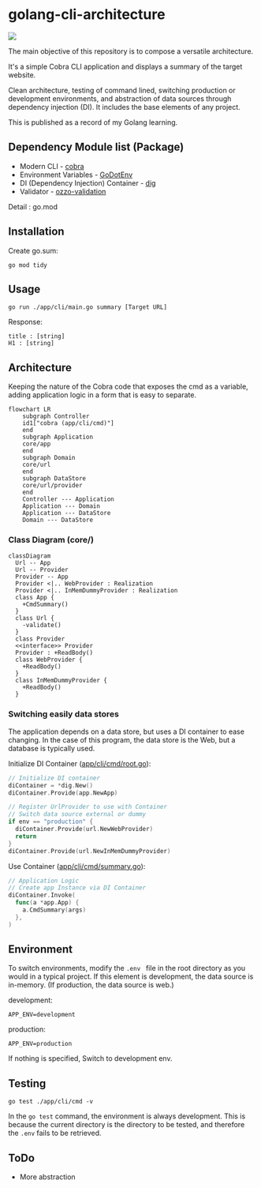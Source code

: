 # golang-cli-architecture
[![](https://img.shields.io/github/go-mod/go-version/golang/go/release-branch.go1.21?filename=src%2Fgo.mod&label=GO%20VERSION&style=for-the-badge&logo=appveyor)](https://github.com/golang/go/releases/tag/go1.21)

The main objective of this repository is to compose a versatile architecture.

It's a simple Cobra CLI application and displays a summary of the target website.

Clean architecture, testing of command lined, switching production or development environments, and abstraction of data sources through dependency injection (DI). It includes the base elements of any project.

This is published as a record of my Golang learning.

## Dependency Module list (Package)

- Modern CLI - [cobra](https://github.com/spf13/cobra)
- Environment Variables - [GoDotEnv](https://github.com/joho/godotenv)
- DI (Dependency Injection) Container - [dig](https://github.com/uber-go/dig)
- Validator - [ozzo-validation](https://github.com/go-ozzo/ozzo-validation)

Detail : go.mod

## Installation

Create go.sum:
```Shell
go mod tidy
```

## Usage

```Shell
go run ./app/cli/main.go summary [Target URL]
```

Response:
```Shell
title : [string]
H1 : [string]
```

## Architecture

Keeping the nature of the Cobra code that exposes the cmd as a variable, adding application logic in a form that is easy to separate.

```mermaid
flowchart LR
    subgraph Controller
    id1["cobra (app/cli/cmd)"]
    end
    subgraph Application
    core/app
    end
    subgraph Domain
    core/url
    end
    subgraph DataStore
    core/url/provider
    end
    Controller --- Application
    Application --- Domain
    Application --- DataStore
    Domain --- DataStore
```

### Class Diagram (core/)

```mermaid
classDiagram
  Url -- App
  Url -- Provider
  Provider -- App
  Provider <|.. WebProvider : Realization
  Provider <|.. InMemDummyProvider : Realization
  class App {
    +CmdSummary()
  }
  class Url {
    -validate()
  }
  class Provider
  <<interface>> Provider
  Provider : +ReadBody()
  class WebProvider {
    +ReadBody()
  }
  class InMemDummyProvider {
    +ReadBody()
  }
```


### Switching easily data stores

The application depends on a data store, but uses a DI container to ease changing. In the case of this program, the data store is the Web, but a database is typically used.

Initialize DI Container ([app/cli/cmd/root.go](https://github.com/skport/golang-webfetcher/blob/b139e9b4ef3555d7007a622e2b364f25ff0e81fa/app/cli/cmd/root.go#L38)):
```go
// Initialize DI container
diContainer = *dig.New()
diContainer.Provide(app.NewApp)

// Register UrlProvider to use with Container
// Switch data source external or dummy
if env == "production" {
  diContainer.Provide(url.NewWebProvider)
  return
}
diContainer.Provide(url.NewInMemDummyProvider)
```

Use Container ([app/cli/cmd/summary.go](https://github.com/skport/golang-webfetcher/blob/b139e9b4ef3555d7007a622e2b364f25ff0e81fa/app/cli/cmd/summary.go#L30)):
```go
// Application Logic
// Create app Instance via DI Container
diContainer.Invoke(
  func(a *app.App) {
    a.CmdSummary(args)
  },
)
```

## Environment

To switch environments, modify the `.env ` file in the root directory as you would in a typical project.
If this element is development, the data source is in-memory. (If production, the data source is web.)

development:
```Shell
APP_ENV=development
```

production:
```Shell
APP_ENV=production
```

If nothing is specified, Switch to development env.

## Testing

```Shell
go test ./app/cli/cmd -v
```

In the `go test` command, the environment is always development. This is because the current directory is the directory to be tested, and therefore the `.env` fails to be retrieved.

## ToDo

- More abstraction
